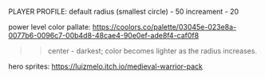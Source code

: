 PLAYER PROFILE:
default radius (smallest circle) - 50
increament - 20

power level color pallate:
https://coolors.co/palette/03045e-023e8a-0077b6-0096c7-00b4d8-48cae4-90e0ef-ade8f4-caf0f8

> > center - darkest; color becomes lighter as the radius increases.

hero sprites:
https://luizmelo.itch.io/medieval-warrior-pack
